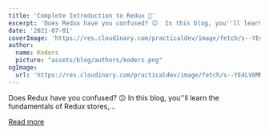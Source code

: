 ```yaml
---
title: 'Complete Introduction to Redux 🚀'
excerpt: 'Does Redux have you confused? 😕  In this blog, you''ll learn the fundamentals of Redux stores,...'
date: '2021-07-01'
coverImage: 'https://res.cloudinary.com/practicaldev/image/fetch/s--YE4LV0MM--/c_imagga_scale,f_auto,fl_progressive,h_420,q_auto,w_1000/https://dev-to-uploads.s3.amazonaws.com/uploads/articles/t7zp9qqglytt23a71hfs.jpg'
author:
  name: Koders
  picture: "assets/blog/authors/koders.png"
ogImage:
  url: 'https://res.cloudinary.com/practicaldev/image/fetch/s--YE4LV0MM--/c_imagga_scale,f_auto,fl_progressive,h_420,q_auto,w_1000/https://dev-to-uploads.s3.amazonaws.com/uploads/articles/t7zp9qqglytt23a71hfs.jpg'
---
```


Does Redux have you confused? 😕  In this blog, you''ll learn the fundamentals of Redux stores,...

[Read more](https://dev.to/cenacr007_harsh/complete-introduction-to-redux-2281)
